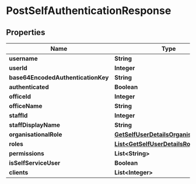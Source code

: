 
# PostSelfAuthenticationResponse

## Properties
Name | Type | Description | Notes
------------ | ------------- | ------------- | -------------
**username** | **String** |  |  [optional]
**userId** | **Integer** |  |  [optional]
**base64EncodedAuthenticationKey** | **String** |  |  [optional]
**authenticated** | **Boolean** |  |  [optional]
**officeId** | **Integer** |  |  [optional]
**officeName** | **String** |  |  [optional]
**staffId** | **Integer** |  |  [optional]
**staffDisplayName** | **String** |  |  [optional]
**organisationalRole** | [**GetSelfUserDetailsOrganisationalRole**](GetSelfUserDetailsOrganisationalRole.md) |  |  [optional]
**roles** | [**List&lt;GetSelfUserDetailsRoles&gt;**](GetSelfUserDetailsRoles.md) |  |  [optional]
**permissions** | **List&lt;String&gt;** |  |  [optional]
**isSelfServiceUser** | **Boolean** |  |  [optional]
**clients** | **List&lt;Integer&gt;** |  |  [optional]



